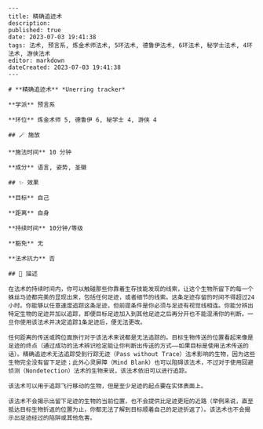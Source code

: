 
    ---
    title: 精确追迹术
    description: 
    published: true
    date: 2023-07-03 19:41:38
    tags: 法术, 预言系, 炼金术师法术, 5环法术, 德鲁伊法术, 6环法术, 秘学士法术, 4环法术, 游侠法术
    editor: markdown
    dateCreated: 2023-07-03 19:41:38
    ---

    # **精确追迹术** *Unerring tracker*

    **学派** 预言系 

    **环位** 炼金术师 5, 德鲁伊 6, 秘学士 4, 游侠 4

    ## 🪄 施放

    **施法时间** 10 分钟

    **成分** 语言, 姿势, 圣徽

    ## ✨ 效果 

    **目标** 自己 

    **距离** 自身  

    **持续时间** 10分钟/等级 

    **豁免** 无

    **法术抗力** 否

    ## 📖 描述

    在法术的持续时间内，你可以触碰那些你靠着生存技能发现的线索，让这个生物所留下的每一个蛛丝马迹都完美的显现出来，包括任何足迹，或者细节的线索。这条足迹存留的时间不得超过24小时。你能够以任意速度追踪这条足迹，但前提条件是你必须与足迹有视觉线相连。你能分辨出特定生物的足迹并加以追踪，即便目标足迹加入到其他足迹之后再分开也不能混淆你的判断。一旦你使用该法术并决定追踪1条足迹后，便无法更改。

    任何距离的传送或跨位面旅行对于该法术来说都是无法追踪的。目标生物传送的位置看起来像是足迹的终点（通过成功的法术辨识检定能让你判断出传送的方式——如果目标是使用法术传送的话）。精确追迹术无法追踪受到行踪无迹（Pass without Trace）法术影响的生物，因为这些生物完全没有留下足迹；此外心灵屏障（Mind Blank）也可以阻碍该法术，不过对于使用回避侦测（Nondetection）法术的生物来说，该法术依旧可以进行追踪。

    该法术可以用于追踪飞行移动的生物，但是至少足迹的起点要在实体表面上。

    该法术不会揭示出留下足迹的生物的当前位置，也不会提供比足迹更短的近路（举例来说，直至抵达目标生物折返的位置为止，你都无法了解到目标顺着自己的足迹折返了）。该法术也不会揭示出足迹经过的陷阱或其他危害。
    